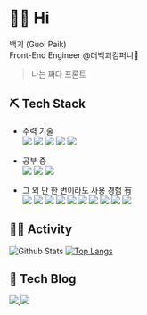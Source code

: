# 🙋‍♂️ Hi
백괴 (Guoi Paik)<br>
Front-End Engineer @더백괴컴퍼니🏢<br>
> 나는 짜다 프론트

## ⛏ Tech Stack
- 주력 기술<br>
  <img src="https://img.shields.io/badge/JavaScript-F7DF1E?style=flat-square&logo=JavaScript&logoColor=black"/> <img src="https://img.shields.io/badge/React-61DAFB?style=flat-square&logo=React&logoColor=black"/> <img src="https://img.shields.io/badge/styled-components-DB7093?style=flat-square&logo=styled-components&logoColor=white"/> <img src="https://img.shields.io/badge/HTML5-E34F26?style=flat-square&logo=html5&logoColor=white"/> <img src="https://img.shields.io/badge/CSS3-1572B6?style=flat-square&logo=css3&logoColor=white"/>
  
- 공부 중<br>
  <img src="https://img.shields.io/badge/React-61DAFB?style=flat-square&logo=React&logoColor=black"/> <img src="https://img.shields.io/badge/Sass-CC6699?style=flat-square&logo=Sass&logoColor=white"/> <img src="https://img.shields.io/badge/styled-components-DB7093?style=flat-square&logo=styled-components&logoColor=white"/>

- 그 외 단 한 번이라도 사용 경험 有<br>
  <img src="https://img.shields.io/badge/C-A8B9CC?style=flat-square&logo=C&logoColor=black"/> <img src="https://img.shields.io/badge/C++-00599C?style=flat-square&logo=cplusplus&logoColor=white"/> <img src="https://img.shields.io/badge/C Sharp-239120?style=flat-square&logo=csharp&logoColor=white"/> <img src="https://img.shields.io/badge/Node.js-339933?style=flat-square&logo=nodedotjs&logoColor=white"/> <img src="https://img.shields.io/badge/Java-007396?style=flat-square&logo=java&logoColor=white"/> <img src="https://img.shields.io/badge/Android Studio-3DDC84?style=flat-square&logo=androidstudio&logoColor=white"/> <img src="https://img.shields.io/badge/Spring-6DB33F?style=flat-square&logo=spring&logoColor=white"/> <img src="https://img.shields.io/badge/Python-3776AB?style=flat-square&logo=python&logoColor=white"/> <img src="https://img.shields.io/badge/Firebase-FFCA28?style=flat-square&logo=firebase&logoColor=black"/> <img src="https://img.shields.io/badge/MySQL-4479A1?style=flat-square&logo=mysql&logoColor=white"/>

## 🏃‍♂️ Activity
![Github Stats](https://github-readme-stats.vercel.app/api?username=uncyclocity&show_icons=true&hide=stars&theme=vue-dark)
[![Top Langs](https://github-readme-stats.vercel.app/api/top-langs/?username=uncyclocity&layout=compact&theme=vue-dark)](https://github.com/anuraghazra/github-readme-stats)

## 📝 Tech Blog
<a href="https://velog.io/@uncyclocity">
  <img src="https://img.shields.io/badge/Velog(준비 중)-4FC08D?style=flat-square&logo=vimeo&logoColor=white"/>
</a>
<a href="https://uncyclocity.tistory.com/">
  <img src="https://img.shields.io/badge/Tistory-F16521?style=flat-square&logo=tidal&logoColor=white"/>
</a>
